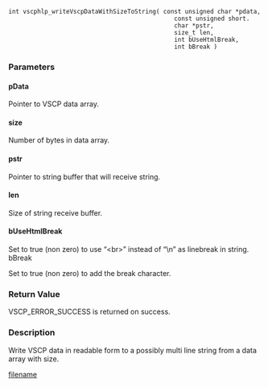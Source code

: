 

```clike
int vscphlp_writeVscpDataWithSizeToString( const unsigned char *pdata,
                                              const unsigned short. 
                                              char *pstr, 
                                              size_t len,
                                              int bUseHtmlBreak,
                                              int bBreak )
```

### Parameters

#### pData
Pointer to VSCP data array.

#### size
Number of bytes in data array.

#### pstr
Pointer to string buffer that will receive string.

#### len
Size of string receive buffer.

#### bUseHtmlBreak
Set to true (non zero) to use “\<br\>” instead of “\n” as linebreak in string.
bBreak

Set to true (non zero) to add the break character.


### Return Value
VSCP_ERROR_SUCCESS is returned on success. 

### Description
Write VSCP data in readable form to a possibly multi line string from a data array with size.


[filename](./bottom_copyright.md ':include')